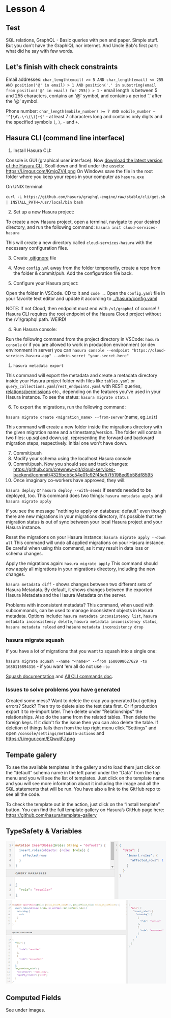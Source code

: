 # Lesson 4

## Test

SQL relations, GraphQL - Basic queries with pen and paper. Simple stuff. But you don't have the GraphiQL nor internet. And Uncle Bob's first part: what did he say with few words.

## Let's finish with check constraints

Email addresses: `char_length(email) >= 5 AND char_length(email) <= 255 AND position('@' in email) > 1 AND position('.' in substring(email from position('@' in email) for 255)) > 1` - email length is between 5 and 255 characters, contains an '@' symbol, and contains a period '.' after the '@' symbol. 

Phone number: `char_length(mobile_number) >= 7 AND mobile_number ~ '^[\d\-\+\(\)]+$'` - at least 7 characters long and contains only digits and the specified symbols `(`, `)`, `-` and `+`. 

## Hasura CLI (command line interface) 

1. Install Hasura CLI:

Console is GUI (graphical user interface). Now [download the latest version of the Hasura CLI](https://github.com/hasura/graphql-engine/releases). Scoll down and find under the assets: https://i.imgur.com/KmjgZV4.png On Windows save the file in the root folder where you keep your repos in your computer as `hasura.exe`

On UNIX terminal:

`curl -L https://github.com/hasura/graphql-engine/raw/stable/cli/get.sh | INSTALL_PATH=/usr/local/bin bash`

2. Set up a new Hasura project:

To create a new Hasura project, open a terminal, navigate to your desired directory, and run the following command: `hasura init cloud-services-hasura`

This will create a new directory called `cloud-services-hasura` with the necessary configuration files.

3. Create [.gitignore](https://github.com/crewnew-git/cloud-services-backend/blob/main/.gitignore) file

4. Move `config.yml` away from the folder temporarily, create a repo from the folder & commit/puh. Add the configuration file back.

5. Configure your Hasura project:

Open the folder in VSCode. CD to it and `code .`. Open the `config.yaml` file in your favorite text editor and update it according to [../hasura/config.yaml](../hasura/config.yaml)

NOTE: If not Cloud, then endpoint must end with `/v1/graphql` of course!!! Hasura CLI requires the root endpoint of the Hasura Cloud project without the /v1/graphql path. WEIRD!

4. Run Hasura console:

Run the following command from the project directory in VSCode: `hasura console` or if you are allowed to work in production environment (or dev environment in server) you can `hasura console --endpoint "https://cloud-services.hasura.app" --admin-secret "your-secret-here"`

1. `hasura metadata export`

This command will export the metadata and create a metadata directory inside your Hasura project folder with files like `tables.yaml` or `query_collections.yaml`/`rest_endpoints.yaml` with REST queries, [relations/permissions](https://github.com/crewnew-git/cloud-services-backend/blob/main/metadata/databases/default/tables/public_rooms.yaml) etc., depending on the features you've used in your Hasura instance. To see the status: `hasura migrate status`

6. To export the migrations, run the following command:

`hasura migrate create <migration_name> --from-server`(name, eg.`init`)

This command will create a new folder inside the migrations directory with the given migration name and a timestamp/version. The folder will contain two files: up.sql and down.sql, representing the forward and backward migration steps, respectively. Initial one won't have down.

7. Commit/push
8. Modify your schema using the localhost Hasura console
9. Commit/push. Now you should see and track changes: https://github.com/crewnew-git/cloud-services-backend/commit/4325bcb5c54e01c92f45e57f5198ed9b58df8595
10. Once imaginary co-workers have approved, they will:

`hasura deploy` or `hasura deploy --with-seeds` if seends needed to be deployed, too. This command does two things: `hasura metadata apply` and `hasura migrate apply`

If you see the message "nothing to apply on database: default" even though there are new migrations in your migrations directory, it's possible that the migration status is out of sync between your local Hasura project and your Hasura instance.

Reset the migrations on your Hasura instance: `hasura migrate apply --down all` This command will undo all applied migrations on your Hasura instance. Be careful when using this command, as it may result in data loss or schema changes.

Apply the migrations again: `hasura migrate apply` This command should now apply all migrations in your migrations directory, including the new changes.

`hasura metadata diff` - shows changes between two different sets of Hasura Metadata. By default, it shows changes between the exported Hasura Metadata and the Hasura Metadata on the server.

Problems with inconsistent metadata? This command, when used with subcommands, can be used to manage inconsistent objects in Hasura metadata. Options include: `hasura metadata inconsistency list`, `hasura metadata inconsistency delete`, `hasura metadata inconsistency status`, `hasura metadata reload` and hasura `metadata inconsistency drop`

### hasura migrate squash

If you have a lot of migrations that you want to squash into a single one:

`hasura migrate squash --name "<name>" --from 1680098627629 -to 1680116894316` - if you want 'em all do not use `-to`

[Squash documentation](https://hasura.io/docs/latest/hasura-cli/commands/hasura_migrate_squash/) and [All CLI commands doc](https://hasura.io/docs/latest/hasura-cli/commands/index/).

### Issues to solve problems you have generated

Created some mess? Want to delete the crap you generated but getting errors? Stuck? Then try to delete also the test data first. Or if production export it to re-import later. Then delete under "Relationships" the relationships. Also do the same from the related tables. Then  delete the foreign keys. If it didn't fix the issue then you can also delete the table. If deletion of things fails then from the top right menu click "Settings" and open `/console/settings/metadata-actions` and https://i.imgur.com/EQwutFJ.png

## Tempate galery

To see the available templates in the gallery and to load them just click on the “default” schema name in the left panel under the “Data” from the top menu and you will see the list of templates. Just click on the template name and you will see more information about it including the image and all the SQL statements that will be run. You have also a link to the GitHub repo to see all the code.

To check the template out in the action, just click on the “Install template” button. You can find the full template gallery on Hasura’s GitHub page here: https://github.com/hasura/template-gallery

## TypeSafety & Variables

![](images/TypeSafety-and-Variables.png)
![](images/TypeSafety-and-Variables-Upsert.png)

## Computed Fields

See under images.